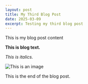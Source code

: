 ```yaml
---
layout: post
title: My Third Blog Post
date: 2025-03-09
excerpt: Testing my third blog post
---
```


This is my blog post content

**This is blog text.**

*This is italics.*

![This is an image](https://i.imgur.com/t4dhYIO.jpeg)

This is the end of the blog post.